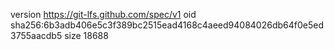 version https://git-lfs.github.com/spec/v1
oid sha256:6b3adb406e5c3f389bc2515ead4168c4aeed94084026db64f0e5ed3755aacdb5
size 18688
